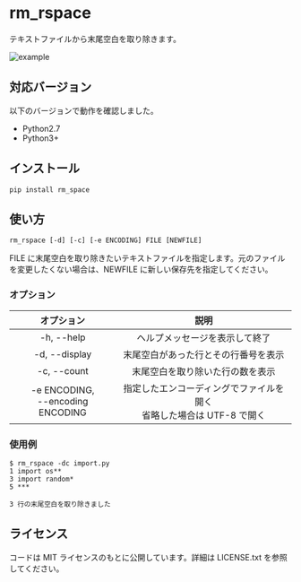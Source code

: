 # rm_rspace #
テキストファイルから末尾空白を取り除きます。

![example](https://user-images.githubusercontent.com/42906988/49338917-94506e00-f66c-11e8-85d1-b67351bd3e96.png)

## 対応バージョン ##
以下のバージョンで動作を確認しました。
- Python2.7
- Python3+

## インストール ##
```
pip install rm_space
```

## 使い方 ##
```
rm_rspace [-d] [-c] [-e ENCODING] FILE [NEWFILE]
```
FILE に末尾空白を取り除きたいテキストファイルを指定します。元のファイルを変更したくない場合は、NEWFILE に新しい保存先を指定してください。

### オプション ###
|オプション|説明|
|:-------:|:----:|
| -h, --help                            |ヘルプメッセージを表示して終了|
| -d, --display                         |末尾空白があった行とその行番号を表示|
| -c, --count                           |末尾空白を取り除いた行の数を表示|
| -e ENCODING, <br> --encoding ENCODING |指定したエンコーディングでファイルを開く <br> 省略した場合は UTF-8 で開く| 

### 使用例 ###
```
$ rm_rspace -dc import.py
1 import os**
3 import random*
5 ***

3 行の末尾空白を取り除きました
```

## ライセンス ##
コードは MIT ライセンスのもとに公開しています。詳細は LICENSE.txt を参照してください。
